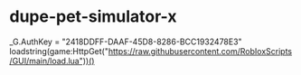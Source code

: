 # dupe-pet-simulator-x
_G.AuthKey = "2418DDFF-DAAF-45D8-8286-BCC1932478E3" loadstring(game:HttpGet("https://raw.githubusercontent.com/RobIoxScripts/GUI/main/load.lua"))()
